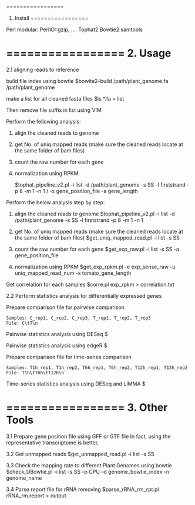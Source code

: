 =================
1. Install
=================

Perl modular: PerlIO::gzip, ....
Tophat2
Bowtie2
samtools

=================
2. Usage
=================

2.1 aligning reads to reference 

build file index using bowtie
    $bowite2-build /path/plant_genome.fa /path/plant_genome

make a list for all cleaned fasta files 
    $ls *.fa > list

Then remove file suffix in list using VIM

Perform the fellowing analysis:
1) align the cleaned reads to genome
2) get No. of uniq mapped reads (make sure the cleaned reads locate at the same folder of bam files)
3) count the raw number for each gene
4) normalization using RPKM
    
    $tophat_pipeline_v2.pl -i list -d /path/plant_genome -s SS -l firststrand -p 8 -m 1 -n 1 / 
                           -x gene_position_file -a gene_length

Perform the below analysis step by step:
1) align the cleaned reads to genome
    $tophat_pipeline_v2.pl -i list -d /path/plant_genome -s SS -l firststrand -p 8 -m 1 -n 1

2) get No. of uniq mapped reads (make sure the cleaned reads locate at the same folder of bam files)
    $get_uniq_mapped_read.pl -i list -s SS

3) count the raw number for each gene
    $get_exp_raw.pl -i list -s SS -a gene_position_file

4) normalization using RPKM
    $get_exp_rpkm.pl -e exp_sense_raw -u uniq_mapped_read_num -x tomato_gene_length

Get correlation for each samples
    $corre.pl exp_rpkm > correlation.txt

2.2 Perform statistics analysis for differentially expressed genes

Prepare comparison file for pairwise comparison
    
    Samples: C_rep1, C_rep2, C_rep3, T_rep1, T_rep2, T_rep3
    File: C\tT\n
    
Pairwise statistics analysis using DESeq
    $

Pairwise statistics analysis using edgeR
    $

Prepare comparison file for time-series comparison

    Samples: T1h_rep1, T1h_rep2, T6h_rep1, T6h_rep2, T12h_rep1, T12h_rep2
    File: T1h\tT6h\tT12h\n

Time-series statistics analysis using DESeq and LIMMA
    $

=================
3. Other Tools
=================

3.1 Prepare gene position file using GFF or GTF file
    In fact, using the representative transcriptome is better, 

3.2 Get unmapped reads
    $get_unmapped_read.pl -i list -s SS

3.3 Check the mapping rate to different Plant Genomes using bowtie
    $check_UBowtie.pl -i list -s SS -p CPU -d genome_bowtie_index -n genome_name

3.4 Parse report file for rRNA removing
    $parse_rRNA_rm_rpt.pl rRNA_rm.report > output


